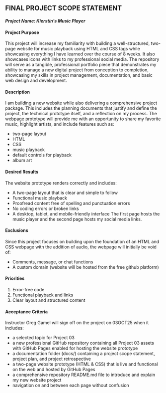 ## FINAL PROJECT SCOPE STATEMENT

#### *Project Name: Kierstin's Music Player*

#### Project Purpose

This project will increase my familiarity with building a well-structured, two-page website for music playback using HTML and CSS tags while showcasing everything I have learned over the course of 8 weeks. It also showcases icons with links to my professional social media. The repository will serve as a tangible, professional portfolio piece that demonstrates my ability to manage a new digital project from conception to completion, showcasing my skills in project management, documentation, and basic web design and development.

#### Description

I am building a new website while also delivering a comprehensive project package. This includes the planning documents that justify and define the project, the technical prototype itself, and a reflection on my process. The webpage prototype will provide me with an opportunity to share my favorite music, highlight artists, and include features such as:

* two-page layout
* HTML
* CSS
* music playback
* default controls for playback
* album art

#### Desired Results

The website prototype renders correctly and includes:
* A two-page layout that is clear and simple to follow
* Functional music playback
* Proofread content free of spelling and punctuation errors
* No coding errors or broken links
* A desktop, tablet, and mobile-friendly interface
The first page hosts the music player and the second page hosts my social media links.

#### Exclusions

Since this project focuses on building upon the foundation of an HTML and CSS webpage with the addition of audio, the webpage will initially be void of: 
* Comments, message, or chat functions
* A custom domain (website will be hosted from the free github platform)

#### Priorities

1. Error-free code
2. Functional playback and links
3. Clear layout and structured content

#### Acceptance Criteria

Instructor Greg Gamel will sign off on the project on 03OCT25 when it includes:

* a selected topic for Project 03
* a new professional GitHub repository containing all Project 03 assets with GitHub Pages enabled for hosting the website prototype
* a documentation folder (docs/) containing a project scope statement, project plan, and project retrospective
* a two-page website prototype (HTML \& CSS) that is live and functional on the web and hosted by GitHub Pages
* a comprehensive repository README.md file to introduce and explain my new website project
* navigation on and between each page without confusion



